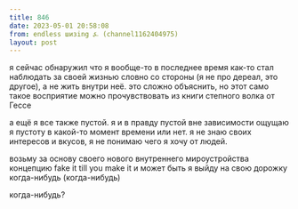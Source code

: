 ```yaml
---
title: 846
date: 2023-05-01 20:58:08
from: endless шизing ⍼ (channel1162404975)
layout: post
---
```


я сейчас обнаружил что я вообще-то в последнее время как-то стал наблюдать за своей жизнью словно со стороны (я не про дереал, это другое), а не жить внутри неё. это сложно объяснить, но этот само такое восприятие можно прочувствовать из книги  степного волка от Гессе

а ещё я все также пустой. я и в правду пустой вне зависимости ощущаю я пустоту в какой-то момент времени или нет. я не знаю своих интересов и вкусов, я не понимаю чего я хочу от людей.

возьму за основу своего нового внутреннего мироустройства концепцию fake it till you make it и может быть я выйду на свою дорожку когда-нибудь (когда-нибудь)

когда-нибудь?
